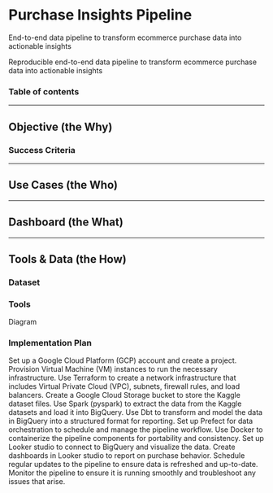 # Purchase Insights Pipeline
End-to-end data pipeline to transform ecommerce purchase data into actionable insights
 
Reproducible end-to-end data pipeline to transform ecommerce purchase data into actionable insights

### Table of contents

---

## Objective (the Why)

### Success Criteria

---

## Use Cases (the Who)

---

## Dashboard (the What)

---

## Tools & Data (the How)
### **Dataset**

### **Tools** 
Diagram

### **Implementation Plan** 

Set up a Google Cloud Platform (GCP) account and create a project.
Provision Virtual Machine (VM) instances to run the necessary infrastructure.
Use Terraform to create a network infrastructure that includes Virtual Private Cloud (VPC), subnets, firewall rules, and load balancers.
Create a Google Cloud Storage bucket to store the Kaggle dataset files.
Use Spark (pyspark) to extract the data from the Kaggle datasets and load it into BigQuery.
Use Dbt to transform and model the data in BigQuery into a structured format for reporting.
Set up Prefect for data orchestration to schedule and manage the pipeline workflow.
Use Docker to containerize the pipeline components for portability and consistency.
Set up Looker studio to connect to BigQuery and visualize the data.
Create dashboards in Looker studio to report on purchase behavior.
Schedule regular updates to the pipeline to ensure data is refreshed and up-to-date.
Monitor the pipeline to ensure it is running smoothly and troubleshoot any issues that arise.
